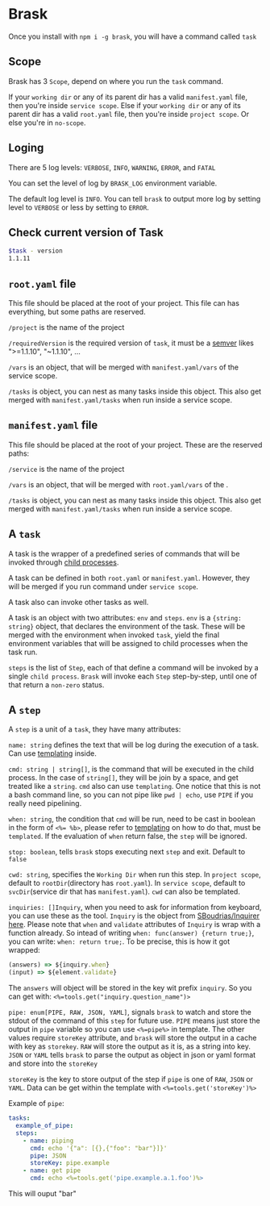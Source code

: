 # Brask

Once you install with `npm i -g brask`, you will have a command called `task`

## Scope

Brask has 3 `Scope`, depend on where you run the `task` command.

If your `working dir` or any of its parent dir has a valid `manifest.yaml` file, then you're inside `service scope`.
Else if your `working dir` or any of its parent dir has a valid `root.yaml` file, then you're inside `project scope`.
Or else you're in `no-scope`.

## Loging

There are 5 log levels: `VERBOSE`, `INFO`, `WARNING`, `ERROR`, and `FATAL`

You can set the level of log by `BRASK_LOG` environment variable.

The default log level is `INFO`. You can tell `brask` to output more log by setting level to `VERBOSE` or less by setting to `ERROR`.

## Check current version of Task

```bash
$task - version
1.1.11
```

## `root.yaml` file

This file should be placed at the root of your project. This file can has everything, but some paths are reserved.

`/project` is the name of the project

`/requiredVersion` is the required version of `task`, it must be a [semver](https://semver.org/) likes ">=1.1.10", "~1.1.10", ...

`/vars` is an object, that will be merged with `manifest.yaml/vars` of the service scope.

`/tasks` is object, you can nest as many tasks inside this object. This also get merged with `manifest.yaml/tasks` when run inside a service scope.

## `manifest.yaml` file

This file should be placed at the root of your project. These are the reserved paths:

`/service` is the name of the project

`/vars` is an object, that will be merged with `root.yaml/vars` of the .

`/tasks` is object, you can nest as many tasks inside this object. This also get merged with `manifest.yaml/tasks` when run inside a service scope.

## A `task`

A task is the wrapper of a predefined series of commands that will be invoked through [child processes](https://nodejs.org/api/child_process.html).

A task can be defined in both `root.yaml` or `manifest.yaml`. However, they will be merged if you run command under `service scope`.

A task also can invoke other tasks as well.

A task is an object with two attributes: `env` and `steps`. `env` is a `{string: string}` object, that declares the environment of the task. These will be merged with the environment when invoked `task`, yield the final environment variables that will be assigned to child processes when the task run.

`steps` is the list of `Step`, each of that define a command will be invoked by a single `child process`. `Brask` will invoke each `Step` step-by-step, until one of that return a `non-zero` status.

## A `step`

A `step` is a unit of a `task`, they have many attributes:

`name: string` defines the text that will be log during the execution of a task. Can use [templating](template.md) inside.

`cmd: string | string[]`, is the command that will be executed in the child process. In the case of `string[]`, they will be join by a space, and get treated like a `string`. `cmd` also can use `templating`. One notice that this is not a bash command line, so you can not pipe like `pwd | echo`, use `PIPE` if you really need pipelining.

`when: string`, the condition that `cmd` will be run, need to be cast in boolean in the form of `<%= %b>`, please refer to [templating](template.md) on how to do that, must be `templated`. If the evaluation of `when` return false, the `step` will be ignored.

`stop: boolean`, tells `brask` stops executing next `step` and exit. Default to `false`

`cwd: string`, specifies the `Working Dir` when run this step. In `project scope`, default to `rootDir`(directory has `root.yaml`). In `service scope`, default to `svcDir`(service dir that has `manifest.yaml`). `cwd` can also be templated.

`inquiries: []Inquiry`, when you need to ask for information from keyboard, you can use these as the tool. `Inquiry` is the object from [SBoudrias/Inquirer here](https://github.com/SBoudrias/Inquirer.js#objects). Please note that `when` and `validate` attributes of `Inquiry` is wrap with a function already. So intead of writing `when: func(answer) {return true;}`, you can write: `when: return true;`. To be precise, this is how it got wrapped:

```javascript
(answers) => ${inquiry.when}
(input) => ${element.validate}
```

The `answers` will object will be stored in the key wit prefix `inquiry`. So you can get with: `<%=tools.get("inquiry.question_name")>`

`pipe: enum[PIPE, RAW, JSON, YAML]`, signals `brask` to watch and store the stdout of the command of this `step` for future use. `PIPE` means just store the output in `pipe` variable so you can use `<%=pipe%>` in template. The other values require `storeKey` attribute, and `brask` will store the output in a cache with key as `storekey`. `RAW` will store the output as it is, as a string into key. `JSON` or `YAML` tells `brask` to parse the output as object in json or yaml format and store into the `storeKey`

`storeKey` is the key to store output of the step if `pipe` is one of `RAW`, `JSON` or `YAML`. Data can be get within the template with `<%=tools.get('storeKey')%>`

Example of `pipe`:

```yaml
tasks:
  example_of_pipe:
  steps:
    - name: piping
      cmd: echo '{"a": [{},{"foo": "bar"}]}'
      pipe: JSON
      storeKey: pipe.example
    - name: get pipe
      cmd: echo <%=tools.get('pipe.example.a.1.foo')%>
```

This will ouput "bar"
